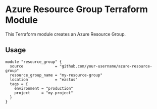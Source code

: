 # Azure Resource Group Terraform Module

This Terraform module creates an Azure Resource Group.

## Usage

```hcl
module "resource_group" {
  source              = "github.com/your-username/azure-resource-group"
  resource_group_name = "my-resource-group"
  location            = "eastus"
  tags = {
    environment = "production"
    project     = "my-project"
  }
}

